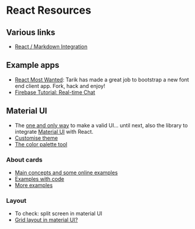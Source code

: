 # React Resources

## Various links

- [React / Markdown Integration](https://github.com/rexxars/react-markdown/)

## Example apps 

- [React Most Wanted](): Tarik has made a great job to bootstrap a new font end client app. Fork, hack and enjoy!
- [Firebase Tutorial: Real-time Chat](https://www.raywenderlich.com/140836/firebase-tutorial-real-time-chat-2)


## Material UI

- The [one and only way](https://github.com/mui-org/material-ui) to make a valid UI... until next, also the library to integrate [Material UI]() with React.
- [Customise theme](http://www.material-ui.com/#/customization/themes)
- [The color palette tool](https://material.io/color/#!/?view.left=0&view.right=0&primary.color=2E7D32&secondary.color=0D47A1)

### About cards

- [Main concepts and some online examples](https://material.io/guidelines/components/cards.html) 
- [Examples with code](http://www.material-ui.com/#/components/card) 
- [More examples](http://bashooka.com/coding/cool-css-card-ui-examples/)

### Layout

- To check: split screen in material UI 
- [Grid layout in material UI?](https://stackoverflow.com/questions/33671469/material-ui-and-grid-system)
